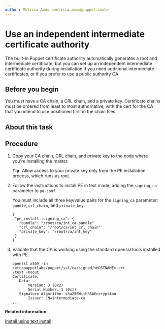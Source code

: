 ```yaml
---
author: Melissa Amos <melissa.amos@puppet.com\>
---
```


# Use an independent intermediate certificate authority

The built-in Puppet certificate authority automatically generates a root and intermediate certificate, but you can set up an independent intermediate certificate authority during installation if you need additional intermediate certificates, or if you prefer to use a public authority CA.

## Before you begin

You must have a CA chain, a CRL chain, and a private key. Certificate chains must be ordered from least to most authoritative, with the cert for the CA that you intend to use positioned first in the chain files.

## About this task

## Procedure

1.  Copy your CA chain, CRL chain, and private key to the node where you're installing the master.

    **Tip:** Allow access to your private key only from the PE installation process, which runs as root.

2.  Follow the instructions to install PE in text mode, adding the `signing_ca` parameter to `pe.conf`.  

    You must include all three key/value pairs for the `signing_ca` parameter: `bundle`, `crl_chain`, and `private_key`. 

    ```
    {
     "pe_install::signing_ca": {
       "bundle": "/root/ca/int_ca_bundle"
       "crl_chain": "/root/ca/int_crl_chain"
       "private_key": "/root/ca/int_key"
     }
    }
    ```

3.  Validate that the CA is working using the standard openssl tools installed with PE.

    ```
    openssl x509 -in /etc/puppetlabs/puppet/ssl/ca/signed/<HOSTNAME>.crt 
    -text -noout
    Certificate:
       Data:
           Version: 3 (0x2)
           Serial Number: 1 (0x1)
       Signature Algorithm: sha256WithRSAEncryption
           Issuer: CN=intermediate-ca
    ...
    
    ```


**Related information**  


[Install using text install](installing_pe.md#)

